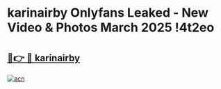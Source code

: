# karinairby Onlyfans Leaked - New Video & Photos March 2025 !4t2eo

# <h2><a href="https://55qs5v.iuczelnia.edu.pl?title=karinairby&ref=4t2eo">🔗👉 🔴 karinairby</a></h2>

[![acn](https://github.com/user-attachments/assets/0f9c940e-d8b0-45ae-aac7-cd30a18b3e1c)](https://55qs5v.iuczelnia.edu.pl?title=karinairby&ref=4t2eo)

